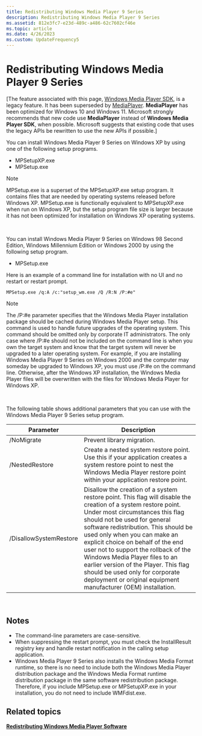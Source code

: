 ```yaml
---
title: Redistributing Windows Media Player 9 Series
description: Redistributing Windows Media Player 9 Series
ms.assetid: 812e3fc7-e23d-489c-a486-62c7602cf46e
ms.topic: article
ms.date: 4/26/2023
ms.custom: UpdateFrequency5
---
```


# Redistributing Windows Media Player 9 Series

\[The feature associated with this page, [Windows Media Player SDK](/windows/win32/wmp/windows-media-player-sdk), is a legacy feature. It has been superseded by [MediaPlayer](/uwp/api/Windows.Media.Playback.MediaPlayer). **MediaPlayer** has been optimized for Windows 10 and Windows 11. Microsoft strongly recommends that new code use **MediaPlayer** instead of **Windows Media Player SDK**, when possible. Microsoft suggests that existing code that uses the legacy APIs be rewritten to use the new APIs if possible.\]

You can install Windows Media Player 9 Series on Windows XP by using one of the following setup programs.

-   MPSetupXP.exe
-   MPSetup.exe

> [!Note]  
> MPSetup.exe is a superset of the MPSetupXP.exe setup program. It contains files that are needed by operating systems released before Windows XP. MPSetup.exe is functionally equivalent to MPSetupXP.exe when run on Windows XP, but the setup program file size is larger because it has not been optimized for installation on Windows XP operating systems.

 

You can install Windows Media Player 9 Series on Windows 98 Second Edition, Windows Millennium Edition or Windows 2000 by using the following setup program.

-   MPSetup.exe

Here is an example of a command line for installation with no UI and no restart or restart prompt.


```
MPSetup.exe /q:A /c:"setup_wm.exe /Q /R:N /P:#e"
```



> [!Note]  
> The /P:\#e parameter specifies that the Windows Media Player installation package should be cached during Windows Media Player setup. This command is used to handle future upgrades of the operating system. This command should be omitted only by corporate IT administrators. The only case where /P:\#e should not be included on the command line is when you own the target system and know that the target system will never be upgraded to a later operating system. For example, if you are installing Windows Media Player 9 Series on Windows 2000 and the computer may someday be upgraded to Windows XP, you must use /P:\#e on the command line. Otherwise, after the Windows XP installation, the Windows Media Player files will be overwritten with the files for Windows Media Player for Windows XP.

 

The following table shows additional parameters that you can use with the Windows Media Player 9 Series setup program.



| Parameter              | Description                                                                                                                                                                                                                                                                                                                                                                                                                                                                                                         |
|------------------------|---------------------------------------------------------------------------------------------------------------------------------------------------------------------------------------------------------------------------------------------------------------------------------------------------------------------------------------------------------------------------------------------------------------------------------------------------------------------------------------------------------------------|
| /NoMigrate             | Prevent library migration.                                                                                                                                                                                                                                                                                                                                                                                                                                                                                          |
| /NestedRestore         | Create a nested system restore point. Use this if your application creates a system restore point to nest the Windows Media Player restore point within your application restore point.                                                                                                                                                                                                                                                                                                                             |
| /DisallowSystemRestore | Disallow the creation of a system restore point. This flag will disable the creation of a system restore point. Under most circumstances this flag should not be used for general software redistribution. This should be used only when you can make an explicit choice on behalf of the end user not to support the rollback of the Windows Media Player files to an earlier version of the Player. This flag should be used only for corporate deployment or original equipment manufacturer (OEM) installation. |



 

## Notes

-   The command-line parameters are case-sensitive.
-   When suppressing the restart prompt, you must check the InstallResult registry key and handle restart notification in the calling setup application.
-   Windows Media Player 9 Series also installs the Windows Media Format runtime, so there is no need to include both the Windows Media Player distribution package and the Windows Media Format runtime distribution package in the same software redistribution package. Therefore, if you include MPSetup.exe or MPSetupXP.exe in your installation, you do not need to include WMFdist.exe.

## Related topics

<dl> <dt>

[**Redistributing Windows Media Player Software**](redistributing-windows-media-player-software.md)
</dt> </dl>

 

 




